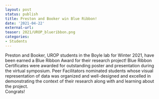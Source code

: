```yaml
---
layout: post
status: publish
title: Preston and Booker win Blue Ribbon!
date: '2021-04-22'
external-url:
teaser: 2021/UROP_blueribbon.png
categories:
- Students
---
```


Preston and Booker, UROP students in the Boyle lab for Winter 2021, have been earned a Blue Ribbon Award for their research project! Blue Ribbon Certificates were awarded for outstanding poster and presentation during the virtual symposium. Peer Facilitators nominated students whose visual representation of data was organized and well-designed and excelled in demonstrating the context of their research along with and learning about the project.
<br>
Congrats! 
